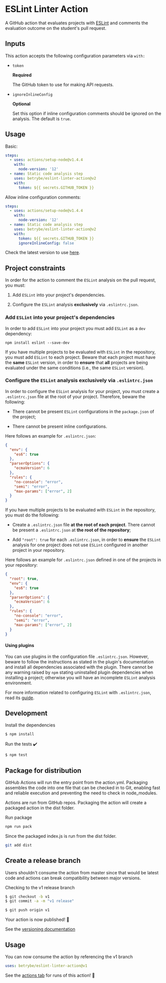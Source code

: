 # ESLint Linter Action

A GitHub action that evaluates projects with [ESLint](https://eslint.org/) and comments the evaluation outcome on the student's pull request.

## Inputs

This action accepts the following configuration parameters via `with:`

- `token`

  **Required**

  The GitHub token to use for making API requests.

- `ignoreInlineConfig`

  **Optional**

  Set this option if inline configuration comments should be ignored on the analysis. The default is `true`.

## Usage

Basic:

```yaml
steps:
  - uses: actions/setup-node@v1.4.4
    with:
      node-version: '12'
  - name: Static code analysis step
    uses: betrybe/eslint-linter-action@v2
    with:
      token: ${{ secrets.GITHUB_TOKEN }}
```

Allow inline configuration comments:

```yaml
steps:
  - uses: actions/setup-node@v1.4.4
    with:
      node-version: '12'
  - name: Static code analysis step
    uses: betrybe/eslint-linter-action@v2
    with:
      token: ${{ secrets.GITHUB_TOKEN }}
      ignoreInlineConfig: false
```

Check the latest version to use [here](https://github.com/betrybe/eslint-linter-action/releases).

## Project constraints

In order for the action to comment the `ESLint` analysis on the pull request, you must:

1. Add `ESLint` into your project's dependencies.

1. Configure the `ESLint` analysis **exclusively** via `.eslintrc.json`.

### Add `ESLint` into your project's dependencies

In order to add `ESLint` into your project you must add `ESLint` as a `dev` dependency:

```shell
npm install eslint --save-dev
```

If you have multiple projects to be evaluated with `ESLint` in the repository, you must add `ESLint` to each project. Beware that each project must have the **same** `ESLint` version, in order to **ensure** that **all** projects are being evaluated under the same conditions (i.e., the same `ESLint` version).

### Configure the `ESLint` analysis **exclusively** via `.eslintrc.json`

In order to configure the `ESLint` analysis for your project, you must create a `.eslintrc.json` file at the root of your project. Therefore, beware the following:

- There cannot be present `ESLint` configurations in the `package.json` of the project;

- There cannot be present inline configurations.

Here follows an example for `.eslintrc.json`:

```json
{
  "env": {
    "es6": true
  },
  "parserOptions": {
    "ecmaVersion": 6
  },
  "rules": {
    "no-console": "error",
    "semi": "error",
    "max-params": ["error", 2]
  }
}
```

If you have multiple projects to be evaluated with `ESLint` in the repository, you must do the following:

- Create a `.eslintrc.json` file **at the root of each project**. There cannot be present a `.eslintrc.json` at **the root of the repository**;

- Add `"root": true` for each `.eslintrc.json`, in order to **ensure** the `ESLint` analysis for one project does not use `ESLint` configured in another project in your repository.

Here follows an example for `.eslintrc.json` defined in one of the projects in your repository:

```json
{
  "root": true,
  "env": {
    "es6": true
  },
  "parserOptions": {
    "ecmaVersion": 6
  },
  "rules": {
    "no-console": "error",
    "semi": "error",
    "max-params": ["error", 2]
  }
}
```

#### Using plugins

You can use plugins in the configuration file `.eslintrc.json`. However, beware to follow the instructions as stated in the plugin's documentation and install all dependencies associated with the plugin. There cannot be any warning raised by `npm` stating uninstalled plugin dependencies when installing a project; otherwise you will have an incomplete `ESLint` analysis environment.

For more information related to configuring `ESLint` with `.eslintrc.json`, read its [guide](https://eslint.org/docs/user-guide/configuring).

## Development

Install the dependencies
```bash
$ npm install
```

Run the tests :heavy_check_mark:
```bash
$ npm test
```

## Package for distribution

GitHub Actions will run the entry point from the action.yml. Packaging assembles the code into one file that can be checked in to Git, enabling fast and reliable execution and preventing the need to check in node_modules.

Actions are run from GitHub repos. Packaging the action will create a packaged action in the dist folder.

Run package

```bash
npm run pack
```

Since the packaged index.js is run from the dist folder.

```bash
git add dist
```

## Create a release branch

Users shouldn't consume the action from master since that would be latest code and actions can break compatibility between major versions.

Checking to the v1 release branch

```bash
$ git checkout -b v1
$ git commit -a -m "v1 release"
```

```bash
$ git push origin v1
```

Your action is now published! :rocket:

See the [versioning documentation](https://github.com/actions/toolkit/blob/master/docs/action-versioning.md)

## Usage

You can now consume the action by referencing the v1 branch

```yaml
uses: betrybe/eslint-linter-action@v1
```

See the [actions tab](https://github.com/betrybe/eslint-linter-action/actions) for runs of this action! :rocket:
